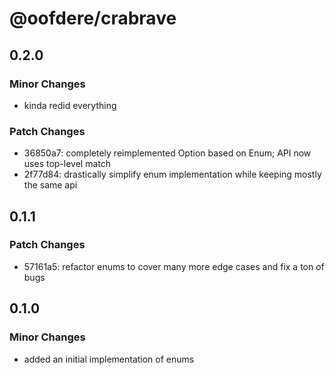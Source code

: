 # @oofdere/crabrave

## 0.2.0

### Minor Changes

- kinda redid everything

### Patch Changes

- 36850a7: completely reimplemented Option<T> based on Enum; API now uses top-level match
- 2f77d84: drastically simplify enum implementation while keeping mostly the same api

## 0.1.1

### Patch Changes

- 57161a5: refactor enums to cover many more edge cases and fix a ton of bugs

## 0.1.0

### Minor Changes

- added an initial implementation of enums
